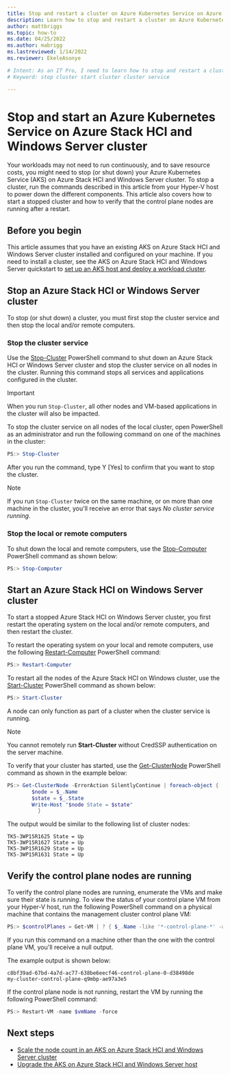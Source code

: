 ```yaml
---
title: Stop and restart a cluster on Azure Kubernetes Service on Azure Stack HCI and Windows Server
description: Learn how to stop and restart a cluster on Azure Kubernetes Service (AKS) on Azure Stack HCI.
author: mattbriggs
ms.topic: how-to
ms.date: 04/25/2022
ms.author: mabrigg 
ms.lastreviewed: 1/14/2022
ms.reviewer: EkeleAsonye

# Intent: As an IT Pro, I need to learn how to stop and restart a cluster in order to optimize resource costs on my AKS on Azure Stack on HCI deployment.
# Keyword: stop cluster start cluster cluster service

---
```


# Stop and start an Azure Kubernetes Service on Azure Stack HCI and Windows Server cluster

Your workloads may not need to run continuously, and to save resource costs, you might need to stop (or shut down) your Azure Kubernetes Service (AKS) on Azure Stack HCI and Windows Server cluster. To stop a cluster, run the commands described in this article from your Hyper-V host to power down the different components. This article also covers how to start a stopped cluster and how to verify that the control plane nodes are running after a restart.

## Before you begin

This article assumes that you have an existing AKS on Azure Stack HCI and Windows Server cluster installed and configured on your machine. If you need to install a cluster, see the AKS on Azure Stack HCI and Windows Server quickstart to [set up an AKS host and deploy a workload cluster](kubernetes-walkthrough-powershell.md). 

## Stop an Azure Stack HCI or Windows Server cluster

To stop (or shut down) a cluster, you must first stop the cluster service and then stop the local and/or remote computers. 

### Stop the cluster service
Use the [Stop-Cluster](/powershell/module/failoverclusters/stop-cluster?view=windowsserver2019-ps&preserve-view=true) PowerShell command to shut down an Azure Stack HCI or Windows Server cluster and stop the cluster service on all nodes in the cluster. Running this command stops all services and applications configured in the cluster. 

> [!IMPORTANT]
> When you run `Stop-Cluster`, all other nodes and VM-based applications in the cluster will also be impacted.

To stop the cluster service on all nodes of the local cluster, open PowerShell as an administrator and run the following command on one of the machines in the cluster:

```powershell
PS:> Stop-Cluster 
```
After you run the command, type Y [Yes] to confirm that you want to stop the cluster. 

> [!NOTE]
> If you run `Stop-Cluster` twice on the same machine, or on more than one machine in the cluster, you'll receive an error that says _No cluster service running_.

### Stop the local or remote computers
To shut down the local and remote computers, use the [Stop-Computer](/powershell/module/microsoft.powershell.management/stop-computer?view=powershell-7.1&preserve-view=true) PowerShell command as shown below:

```powershell
PS:> Stop-Computer 
```

## Start an Azure Stack HCI on Windows Server cluster
To start a stopped Azure Stack HCI on Windows Server cluster, you first restart the operating system on the local and/or remote computers, and then restart the cluster. 

To restart the operating system on your local and remote computers, use the following [Restart-Computer](/powershell/module/microsoft.powershell.management/restart-computer?view=powershell-7.1&preserve-view=true) PowerShell command:

```powershell
PS:> Restart-Computer 
```

To restart all the nodes of the Azure Stack HCI on Windows cluster, use the [Start-Cluster](/powershell/module/failoverclusters/start-cluster?view=windowsserver2019-ps&preserve-view=true) PowerShell command as shown below:  

```powershell
PS:> Start-Cluster 
```

A node can only function as part of a cluster when the cluster service is running. 

> [!NOTE]
> You cannot remotely run **Start-Cluster** without CredSSP authentication on the server machine.
 
To verify that your cluster has started, use the [Get-ClusterNode](/powershell/module/failoverclusters/get-clusternode?view=windowsserver2019-ps&preserve-view=true) PowerShell command as shown in the example below:

```powershell
PS:> Get-ClusterNode -ErrorAction SilentlyContinue | foreach-object { 
        $node = $_.Name 
        $state = $_.State 
        Write-Host "$node State = $state" 
          } 
```
The output would be similar to the following list of cluster nodes:

```Output
TK5-3WP15R1625 State = Up
TK5-3WP15R1627 State = Up
TK5-3WP15R1629 State = Up
TK5-3WP15R1631 State = Up
```

## Verify the control plane nodes are running

To verify the control plane nodes are running, enumerate the VMs and make sure their state is _running_. To view the status of your control plane VM from your Hyper-V host, run the following PowerShell command on a physical machine that contains the management cluster control plane VM:

```powershell
PS:> $controlPlanes = Get-VM | ? { $_.Name -like '*-control-plane-*' -and $_.State -eq 'Running' } | % { $_.Name } 
```

If you run this command on a machine other than the one with the control plane VM, you'll receive a null output.

The example output is shown below:

```Output
c8bf39ad-67bd-4a7d-ac77-638be6eecf46-control-plane-0-d38498de
my-cluster-control-plane-q9mbp-ae97a3e5
```

If the control plane node is not running, restart the VM by running the following PowerShell command: 

```powershell
PS:> Restart-VM -name $vmName -force 
```

## Next steps

- [Scale the node count in an AKS on Azure Stack HCI and Windows Server cluster](scale-cluster.md)
- [Upgrade the AKS on Azure Stack HCI and Windows Server host](update-akshci-host-powershell.md)

